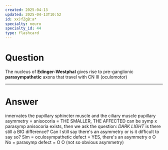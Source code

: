 ```yaml
---
created: 2025-04-13
updated: 2025-04-13T10:52
id: xx)fZgB:a*
specialty: neuro
specialty_id: 44
type: flashcard
---
```


# Question
The nucleus of **Edinger-Westphal** gives rise to pre-ganglionic **parasympathetic** axons that travel with CN III (oculomotor)

---

# Answer
innervates the pupillary sphincter muscle and the ciliary muscle    pupillary asymmetry = anisocoria = THE SMALLER, THE AFFECTED   can be symp x parasymp   anisocoria exists, then we ask the question:   *DARK LIGHT* is there still a BIG difference? Can I still say there's an asymmetry or is it difficult to say so?    Sim = oculosympathetic defect = YES, there's an asymmetry o O   No = parasymp defect = O O (not so obvious asymmetry)